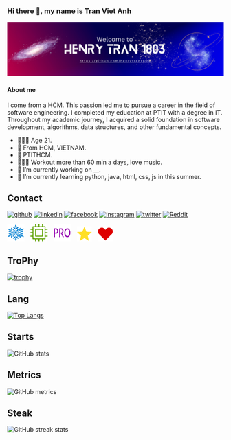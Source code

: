 ### Hi there 👋, my name is Tran Viet Anh
![Banner](https://github.com/henrytran1803/henrytran1803/blob/main/HENRY%20TRAN.png)
#### About me


I come from a HCM. This passion led me to pursue a career in the field of software engineering. I completed my education at PTIT with a degree in IT. Throughout my academic journey, I acquired a solid foundation in software development, algorithms, data structures, and other fundamental concepts.

- 👨🏻‍💻 Age 21.
- 📍 From HCM, VIETNAM.
- 🏫 PTITHCM.
- 🏋🏻‍♀️ Workout more than 60 min a days, love music.
- 🔭 I’m currently working on __. 
- 🌱 I’m currently learning python, java, html, css, js in this summer. 
## Contact

[<img src='https://cdn.jsdelivr.net/npm/simple-icons@3.0.1/icons/github.svg' alt='github' height='40'>](https://github.com/henrytran1803)  [<img src='https://cdn.jsdelivr.net/npm/simple-icons@3.0.1/icons/linkedin.svg' alt='linkedin' height='40'>](https://www.linkedin.com/in/tvanh20/)  [<img src='https://cdn.jsdelivr.net/npm/simple-icons@3.0.1/icons/facebook.svg' alt='facebook' height='40'>](https://www.facebook.com/tvanh20)  [<img src='https://cdn.jsdelivr.net/npm/simple-icons@3.0.1/icons/instagram.svg' alt='instagram' height='40'>](https://www.instagram.com/_tvanh.20/)  [<img src='https://cdn.jsdelivr.net/npm/simple-icons@3.0.1/icons/twitter.svg' alt='twitter' height='40'>](https://twitter.com/@vangogh1803)  [<img src='https://cdn.jsdelivr.net/npm/simple-icons@3.0.1/icons/reddit.svg' alt='Reddit' height='40'>](https://www.reddit.com/user/tranvietanh1803)  

<a href='https://archiveprogram.github.com/'><img src='https://raw.githubusercontent.com/acervenky/animated-github-badges/master/assets/acbadge.gif' width='40' height='40'></a> <a href='https://docs.github.com/en/developers'><img src='https://raw.githubusercontent.com/acervenky/animated-github-badges/master/assets/devbadge.gif' width='40' height='40'></a> <a href='https://github.com/pricing'><img src='https://raw.githubusercontent.com/acervenky/animated-github-badges/master/assets/pro.gif' width='40' height='40'></a> <a href='https://stars.github.com/'><img src='https://raw.githubusercontent.com/acervenky/animated-github-badges/master/assets/starbadge.gif' width='35' height='35'></a> <a href='https://docs.github.com/en/github/supporting-the-open-source-community-with-github-sponsors'><img src='https://raw.githubusercontent.com/acervenky/animated-github-badges/master/assets/sponsorbadge.gif' width='35' height='35'></a> 
## TroPhy
[![trophy](https://github-profile-trophy.vercel.app/?username=henrytran1803)](https://github.com/ryo-ma/github-profile-trophy)
## Lang
[![Top Langs](https://github-readme-stats.vercel.app/api/top-langs/?username=henrytran1803)](https://github.com/anuraghazra/github-readme-stats)
## Starts
![GitHub stats](https://github-readme-stats.vercel.app/api?username=henrytran1803&show_icons=true&count_private=true)  
## Metrics
![GitHub metrics](https://metrics.lecoq.io/henrytran1803)  
## Steak
![GitHub streak stats](https://streak-stats.demolab.com/?user=henrytran1803)  

